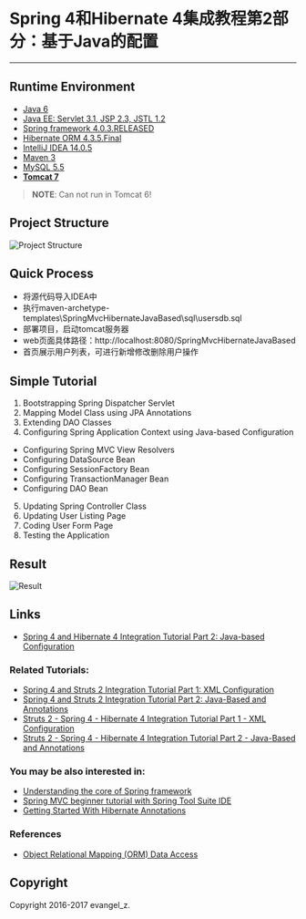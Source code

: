 # Spring 4和Hibernate 4集成教程第2部分：基于Java的配置
---
## Runtime Environment
 - [Java 6](http://www.oracle.com/technetwork/java/javase/downloads/jdk6downloads-1902814.html)
 - [Java EE: Servlet 3.1, JSP 2.3, JSTL 1.2](http://www.oracle.com/technetwork/java/javaee/overview/index.html)
 - [Spring framework 4.0.3.RELEASED](http://projects.spring.io/spring-framework)
 - [Hibernate ORM 4.3.5.Final](http://hibernate.org/orm)
 - [IntelliJ IDEA 14.0.5](http://www.jetbrains.com/idea/download/index.html)
 - [Maven 3](http://maven.apache.org/)
 - [MySQL 5.5](http://www.mysql.com/)
 - [**Tomcat 7**](http://tomcat.apache.org/)
 > **NOTE**: Can not run in Tomcat 6!

## Project Structure
![Project Structure](http://img.my.csdn.net/uploads/201704/12/1491961289_2384.png)

## Quick Process
* 将源代码导入IDEA中
* 执行maven-archetype-templates\SpringMvcHibernateJavaBased\sql\usersdb.sql
* 部署项目，启动tomcat服务器
* web页面具体路径：http://localhost:8080/SpringMvcHibernateJavaBased
* 首页展示用户列表，可进行新增修改删除用户操作

## Simple Tutorial
1. Bootstrapping Spring Dispatcher Servlet
2. Mapping Model Class using JPA Annotations
3. Extending DAO Classes
4. Configuring Spring Application Context using Java-based Configuration
- Configuring Spring MVC View Resolvers
- Configuring DataSource Bean
- Configuring SessionFactory Bean
- Configuring TransactionManager Bean
- Configuring DAO Bean
5. Updating Spring Controller Class
6. Updating User Listing Page
7. Coding User Form Page
8. Testing the Application

## Result
![Result](http://img.my.csdn.net/uploads/201704/12/1491961300_1354.png)

## Links
- [Spring 4 and Hibernate 4 Integration Tutorial Part 2: Java-based Configuration](http://www.codejava.net/frameworks/spring/spring-4-and-hibernate-4-integration-tutorial-part-2-java-based-configuration)

### Related Tutorials:
- [Spring 4 and Struts 2 Integration Tutorial Part 1: XML Configuration](http://www.codejava.net/frameworks/spring/spring-4-and-struts-2-integration-tutorial-part-1-xml-configuration)
- [Spring 4 and Struts 2 Integration Tutorial Part 2: Java-Based and Annotations](http://www.codejava.net/frameworks/spring/spring-4-and-struts-2-integration-tutorial-part-2-java-based-and-annotations)
- [Struts 2 - Spring 4 - Hibernate 4 Integration Tutorial Part 1 - XML Configuration](http://www.codejava.net/frameworks/struts/struts-2-spring-4-hibernate-4-integration-tutorial-part-1-xml-configuration)
- [Struts 2 - Spring 4 - Hibernate 4 Integration Tutorial Part 2 - Java-Based and Annotations](http://www.codejava.net/frameworks/struts/struts-spring-hibernate-integration-tutorial-part-2-java-based-and-annotations)

### You may be also interested in:
- [Understanding the core of Spring framework](http://www.codejava.net/frameworks/spring/understanding-the-core-of-spring-framework)
- [Spring MVC beginner tutorial with Spring Tool Suite IDE](http://www.codejava.net/frameworks/spring/spring-mvc-beginner-tutorial-with-spring-tool-suite-ide)
- [Getting Started With Hibernate Annotations](http://www.codejava.net/frameworks/hibernate/getting-started-with-hibernate-annotations)

### References
- [Object Relational Mapping (ORM) Data Access](http://docs.spring.io/spring/docs/4.0.x/spring-framework-reference/html/orm.html#orm-hibernate)

## Copyright
Copyright 2016-2017 evangel_z.
